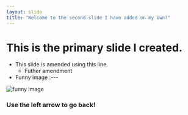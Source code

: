 ```yaml
---
layout: slide
title: "Welcome to the second slide I have added on my own!"
---
```


# This is the primary slide I created.
- This slide is amended using this line.
    - Futher amendment
- Funny image :---  

![funny image](https://images.pexels.com/photos/1183434/pexels-photo-1183434.jpeg?auto=compress&cs=tinysrgb&dpr=1&w=500)


### Use the left arrow to go back!
